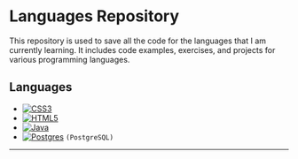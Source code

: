 # Languages Repository

This repository is used to save all the code for the languages that I am currently learning. It includes code examples, exercises, and projects for various programming languages.

## Languages

- [![CSS3](https://img.shields.io/badge/css3-%231572B6.svg?style=for-the-badge&logo=css3&logoColor=white)](/css/)
- [![HTML5](https://img.shields.io/badge/html5-%23E34F26.svg?style=for-the-badge&logo=html5&logoColor=white)](/html/)
- [![Java](https://img.shields.io/badge/java-%23ED8B00.svg?style=for-the-badge&logo=openjdk&logoColor=white)](/java/)
- [![Postgres](https://img.shields.io/badge/postgres-%23316192.svg?style=for-the-badge&logo=postgresql&logoColor=white)](/sql/) `(PostgreSQL)`

---
